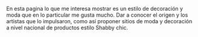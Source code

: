 En esta pagina lo que me interesa mostrar es un estilo de decoración y moda que en lo particular me gusta mucho. Dar a conocer el origen y los artistas que lo impulsaron, como así proponer sitios de moda y decoración a nivel nacional de productos estilo Shabby chic.
